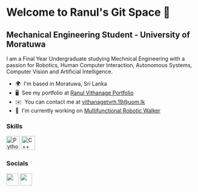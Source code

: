 Welcome to Ranul's Git Space 👋 
===============================

Mechanical Engineering Student - University of Moratuwa
-------------------------------------------------------

I am a Final Year Undergraduate studying Mechnical Engineering with a passion for Robotics, Human Computer Interaction, Autonomous Systems, Computer Vision and Artificial Intelligence.

* 🌍  I'm based in Moratuwa, Sri Lanka
* 🖥️  See my portfolio at [Ranul Vithanage Portfolio](http://ranul-vithanage.art)
* ✉️  You can contact me at [vithanagetvrh.19@uom.lk](mailto:vithanagetvrh.19@uom.lk)
* 🚀  I'm currently working on [Multifunctional Robotic Walker](http://https://raphaelattias.com/posts/2021/12/nec/)

### Skills

<p align="left">
<a href="https://www.python.org/" target="_blank" rel="noreferrer"><img src="https://raw.githubusercontent.com/danielcranney/readme-generator/main/public/icons/skills/python-colored.svg" width="36" height="36" alt="Python" /></a>
<a href="https://docs.microsoft.com/en-us/cpp/?view=msvc-170" target="_blank" rel="noreferrer"><img src="https://raw.githubusercontent.com/danielcranney/readme-generator/main/public/icons/skills/cplusplus-colored.svg" width="36" height="36" alt="C++" /></a>
</p>


### Socials

<p align="left"> <a href="https://www.github.com/raphaelattias" target="_blank" rel="noreferrer"><img src="https://raw.githubusercontent.com/danielcranney/readme-generator/main/public/icons/socials/github.svg" width="32" height="32" /></a> <a href="https://www.linkedin.com/in/raphael-attias" target="_blank" rel="noreferrer"><img src="https://raw.githubusercontent.com/danielcranney/readme-generator/main/public/icons/socials/linkedin.svg" width="32" height="32" /></a></p>
<!--
### Badges
<b>My GitHub Stats</b>
<a href="http://www.github.com/raphaelattias"><img src="https://github-readme-stats.vercel.app/api?username=raphaelattias&show_icons=true&hide=issues,&title_color=0891b2&text_color=ffffff&icon_color=0891b2&bg_color=1c1917&hide_border=true&show_icons=true" alt="raphaelattias's GitHub stats" /></a>
<b>Top Repositories</b>
<div width="100%" align="center"><a href="https://github.com/raphaelattias/rooftop-cnn-detection" align="left"><img align="left" width="45%" src="https://github-readme-stats.vercel.app/api/pin/?username=raphaelattias&repo=rooftop-cnn-detection&title_color=0891b2&text_color=ffffff&icon_color=0891b2&bg_color=1c1917&hide_border=true&locale=en" /></a><a href="https://github.com/raphaelattias/Robust-Journey-Planning" align="right"><img align="right" width="45%" src="https://github-readme-stats.vercel.app/api/pin/?username=raphaelattias&repo=Robust-Journey-Planning&title_color=0891b2&text_color=ffffff&icon_color=0891b2&bg_color=1c1917&hide_border=true&locale=en" /></a></div><br /><br /><br /><br /><br /><br /><br />
<br /><br /><br /><br /><br />
<div width="100%" align="center"><a href="https://github.com/raphaelattias/adahessian" align="left"><img align="left" width="45%" src="https://github-readme-stats.vercel.app/api/pin/?username=raphaelattias&repo=adahessian&title_color=0891b2&text_color=ffffff&icon_color=0891b2&bg_color=1c1917&hide_border=true&locale=en" /></a><a href="https://github.com/raphaelattias/pneumonia-diagnosis" align="right"><img align="right" width="45%" src="https://github-readme-stats.vercel.app/api/pin/?username=raphaelattias&repo=pneumonia-diagnosis&title_color=0891b2&text_color=ffffff&icon_color=0891b2&bg_color=1c1917&hide_border=true&locale=en" /></a></div>
<br /><br /><br /><br /><br />
<br /><br /><br /><br /><br />
-->
